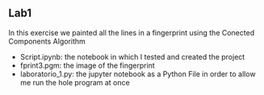 ## Lab1
In this exercise we painted all the lines in a fingerprint using the Conected Components Algorithm

* Script.ipynb: the notebook in which I tested and created the project
* fprint3.pgm: the image of the fingerprint
* laboratorio_1.py: the jupyter notebook as a Python File in order to allow me run the hole program at once
